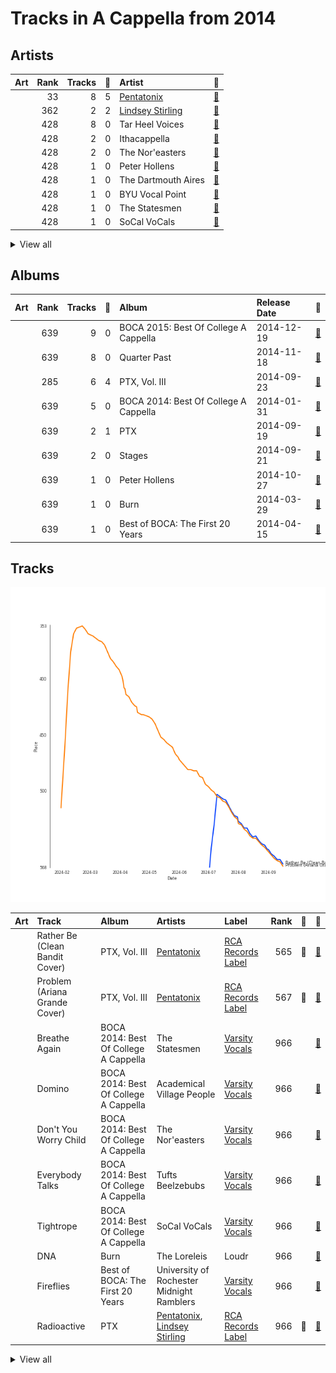 # Tracks in A Cappella from 2014

## Artists

| Art | Rank | Tracks | 💚 | Artist | 🔗 |
|:---|---:|---:|---:|:---|:---|
| <img src="https://i.scdn.co/image/ab6761610000e5ebd910f1c80f8283f62540792b" alt="" width="50" /> | 33 | 8 | 5 | [Pentatonix](../../../artists/pentatonix/overview.md) | [🔗](https://open.spotify.com/artist/26AHtbjWKiwYzsoGoUZq53) |
| <img src="https://i.scdn.co/image/ab6761610000e5eb36c6fa1b8ff851988de641f8" alt="" width="50" /> | 362 | 2 | 2 | [Lindsey Stirling](../../../artists/lindsey_stirling/overview.md) | [🔗](https://open.spotify.com/artist/378dH6EszOLFShpRzAQkVM) |
| <img src="https://i.scdn.co/image/ab6761610000e5eb3a9c5b798300322d4bc698f0" alt="" width="50" /> | 428 | 8 | 0 | Tar Heel Voices | [🔗](https://open.spotify.com/artist/1apO6pJsV1nwuF2K8sEsDo) |
| <img src="https://i.scdn.co/image/ab6761610000e5ebd7125855c1ecfb7680363db7" alt="" width="50" /> | 428 | 2 | 0 | Ithacappella | [🔗](https://open.spotify.com/artist/5bPTIGQvxRNjr6wl9yyAct) |
| <img src="https://i.scdn.co/image/ab6761610000e5eb8c4a9d4a5f8004ad4d0195aa" alt="" width="50" /> | 428 | 2 | 0 | The Nor'easters | [🔗](https://open.spotify.com/artist/1aLfVgwt8eBrpvHcutWmqe) |
| <img src="https://i.scdn.co/image/ab6761610000e5eb5c2b393e7d8a0a1bdb64b231" alt="" width="50" /> | 428 | 1 | 0 | Peter Hollens | [🔗](https://open.spotify.com/artist/7EIbKyiLnEJ1Y074UIUyZJ) |
| <img src="https://i.scdn.co/image/ab6761610000e5eb3d31148f43345a656ba8ae76" alt="" width="50" /> | 428 | 1 | 0 | The Dartmouth Aires | [🔗](https://open.spotify.com/artist/71Cez1b1NqsxIn5u8XNiQD) |
| <img src="https://i.scdn.co/image/ab6761610000e5ebca07421c1f955de405f70021" alt="" width="50" /> | 428 | 1 | 0 | BYU Vocal Point | [🔗](https://open.spotify.com/artist/5zhxxb24WP6q6rbLHAn2UQ) |
| <img src="https://i.scdn.co/image/ab6761610000e5ebf304b5e3a490e7a19fbcb749" alt="" width="50" /> | 428 | 1 | 0 | The Statesmen | [🔗](https://open.spotify.com/artist/5m9J0qjRMcetcTxN535NBZ) |
| <img src="https://i.scdn.co/image/ab6761610000e5eb78999d4b6fb0847081e2f479" alt="" width="50" /> | 428 | 1 | 0 | SoCal VoCals | [🔗](https://open.spotify.com/artist/5L30XpwHG77eWCZtelTns9) |


<details>
<summary>View all</summary>

| Art | Rank | Tracks | 💚 | Artist | 🔗 |
|:---|---:|---:|---:|:---|:---|
| <img src="https://i.scdn.co/image/ab6761610000e5eb8be60bf944b4dfa165ed2995" alt="" width="50" /> | 428 | 1 | 0 | Vocal Point (University of Delaware) | [🔗](https://open.spotify.com/artist/4nrhXBXu7FnxWeSbB21bfk) |
| <img src="https://i.scdn.co/image/ab6761610000e5eb504c57086f85855719dba0e3" alt="" width="50" /> | 428 | 1 | 0 | Tufts Beelzebubs | [🔗](https://open.spotify.com/artist/4VsNVAxuPxZrJMWE2Tprtq) |
| <img src="https://i.scdn.co/image/ab6761610000e5ebf9c4a13ec9833826f03a183a" alt="" width="50" /> | 428 | 1 | 0 | Evynne Hollens | [🔗](https://open.spotify.com/artist/3nj3MfJCFFoKiRkAOW1R8c) |
| <img src="https://i.scdn.co/image/ab6761610000e5ebf3504a2a1d55d7defa6cb2bc" alt="" width="50" /> | 428 | 1 | 0 | Hullabahoos | [🔗](https://open.spotify.com/artist/3S1DEHnGNfWmamdZEyLs8I) |
| <img src="https://i.scdn.co/image/ab6761610000e5ebfdafe8faacce33ba647bb2ca" alt="" width="50" /> | 428 | 1 | 0 | Eight Beat Measure | [🔗](https://open.spotify.com/artist/3My1YRLewqqDXME2OkBpdZ) |
| <img src="https://i.scdn.co/image/ab6761610000e5eb71d410aa92b2950f9d59e2bc" alt="" width="50" /> | 428 | 1 | 0 | University of Rochester Midnight Ramblers | [🔗](https://open.spotify.com/artist/2Tv49uvEsNJXUpuFL7HuKu) |
| <img src="https://i.scdn.co/image/ab6761610000e5ebbd6758093c92bc8d0c21ba72" alt="" width="50" /> | 428 | 1 | 0 | Penn Masala | [🔗](https://open.spotify.com/artist/2MhJb1ljKttJewuYZTpXxr) |
| <img src="https://i.scdn.co/image/ab6761610000e5eb2e0ad34c3e72d947a63a60f2" alt="" width="50" /> | 428 | 1 | 0 | The Loreleis | [🔗](https://open.spotify.com/artist/1fqMjreaczGwFmdmG6AvJs) |
| <img src="https://i.scdn.co/image/ab67616d0000b27326f8d98a82475c320a41a919" alt="" width="50" /> | 428 | 1 | 0 | Academical Village People | [🔗](https://open.spotify.com/artist/1Vjug1h4HXCeplbouQEbV3) |
| <img src="https://i.scdn.co/image/ab6761610000e5eb44b7da1ed96c2af6f91602c2" alt="" width="50" /> | 428 | 1 | 0 | The Virginia Gentlemen | [🔗](https://open.spotify.com/artist/0steWfkS4hwaErh84SlHMW) |
| <img src="https://i.scdn.co/image/ab6761610000e5eb032f0433eca2a48c3fdfe379" alt="" width="50" /> | 428 | 1 | 0 | New Dominions | [🔗](https://open.spotify.com/artist/0PzFyYSC4Y7JarVyByrJPc) |

</details>


## Albums

| Art | Rank | Tracks | 💚 | Album | Release Date | 🔗 |
|:---|---:|---:|---:|:---|:---|:---|
| <img src="https://i.scdn.co/image/ab67616d0000b273c017a082238a2fe8dfa10419" alt="" width="50" /> | 639 | 9 | 0 | BOCA 2015: Best Of College A Cappella | 2014-12-19 | [🔗](https://open.spotify.com/album/0gyhBvJs1GiI31cMMmKLnK) |
| <img src="https://i.scdn.co/image/ab67616d0000b273987a99b436a78299e8dcb7dd" alt="" width="50" /> | 639 | 8 | 0 | Quarter Past | 2014-11-18 | [🔗](https://open.spotify.com/album/1pScBPjmT5w3s0BTgkdgJy) |
| <img src="https://i.scdn.co/image/ab67616d0000b2732aef4a2297fc883d45e6cb2b" alt="" width="50" /> | 285 | 6 | 4 | PTX, Vol. III | 2014-09-23 | [🔗](https://open.spotify.com/album/32y54TelUHSUDWVOx4h1B4) |
| <img src="https://i.scdn.co/image/ab67616d0000b2737b67b0ad83e8adff4608e918" alt="" width="50" /> | 639 | 5 | 0 | BOCA 2014: Best Of College A Cappella | 2014-01-31 | [🔗](https://open.spotify.com/album/7rZoAMtoZ8s5mLIlUTWgVT) |
| <img src="https://i.scdn.co/image/ab67616d0000b273b7c8f5fe522c41d590c8e4e5" alt="" width="50" /> | 639 | 2 | 1 | PTX | 2014-09-19 | [🔗](https://open.spotify.com/album/77RBn8pRsfXlZdfTQh221D) |
| <img src="https://i.scdn.co/image/ab67616d0000b27379b679128839141600389209" alt="" width="50" /> | 639 | 2 | 0 | Stages | 2014-09-21 | [🔗](https://open.spotify.com/album/3mnYoDcAHKx6uA91f7rtAa) |
| <img src="https://i.scdn.co/image/ab67616d0000b2733d0f26eb9219f5670aa84bda" alt="" width="50" /> | 639 | 1 | 0 | Peter Hollens | 2014-10-27 | [🔗](https://open.spotify.com/album/5kB9QXjsPtcUwvlj4w0dZV) |
| <img src="https://i.scdn.co/image/ab67616d0000b273480fc6e065aa8b15bd01485d" alt="" width="50" /> | 639 | 1 | 0 | Burn | 2014-03-29 | [🔗](https://open.spotify.com/album/1fcocQi9SDelG4xiE3d7yQ) |
| <img src="https://i.scdn.co/image/ab67616d0000b273acd107057c2284c39f1c3b27" alt="" width="50" /> | 639 | 1 | 0 | Best of BOCA: The First 20 Years | 2014-04-15 | [🔗](https://open.spotify.com/album/5bcLIouxn2oBiGvf4vvO6u) |

## Tracks

![Track score ranking over time](../../../images/playlists/a_cappella/2014/tracks_time_series.png)

| Art | Track | Album | Artists | Label | Rank | 💚 | 🔗 |
|:---|:---|:---|:---|:---|---:|:---|:---|
| <img src="https://i.scdn.co/image/ab67616d0000b2732aef4a2297fc883d45e6cb2b" alt="" width="50" /> | Rather Be (Clean Bandit Cover) | PTX, Vol. III | [Pentatonix](../../../artists/pentatonix/overview.md) | [RCA Records Label](../../../labels/rca_records_label) | 565 | 💚 | [🔗](https://open.spotify.com/track/4hxemf0pE0mSzubgsfRLWu) |
| <img src="https://i.scdn.co/image/ab67616d0000b2732aef4a2297fc883d45e6cb2b" alt="" width="50" /> | Problem (Ariana Grande Cover) | PTX, Vol. III | [Pentatonix](../../../artists/pentatonix/overview.md) | [RCA Records Label](../../../labels/rca_records_label) | 567 | 💚 | [🔗](https://open.spotify.com/track/45h4cCw7ccsRXb0Orle2an) |
| <img src="https://i.scdn.co/image/ab67616d0000b2737b67b0ad83e8adff4608e918" alt="" width="50" /> | Breathe Again | BOCA 2014: Best Of College A Cappella | The Statesmen | [Varsity Vocals](../../../labels/varsity_vocals) | 966 | | [🔗](https://open.spotify.com/track/5wxyJOGMdJKVRHsjCx3IOb) |
| <img src="https://i.scdn.co/image/ab67616d0000b2737b67b0ad83e8adff4608e918" alt="" width="50" /> | Domino | BOCA 2014: Best Of College A Cappella | Academical Village People | [Varsity Vocals](../../../labels/varsity_vocals) | 966 | | [🔗](https://open.spotify.com/track/3DKmS1wFIHh2fs2rLWnngc) |
| <img src="https://i.scdn.co/image/ab67616d0000b2737b67b0ad83e8adff4608e918" alt="" width="50" /> | Don't You Worry Child | BOCA 2014: Best Of College A Cappella | The Nor'easters | [Varsity Vocals](../../../labels/varsity_vocals) | 966 | | [🔗](https://open.spotify.com/track/62RQw8vUhTQ96zpoeLP1ux) |
| <img src="https://i.scdn.co/image/ab67616d0000b2737b67b0ad83e8adff4608e918" alt="" width="50" /> | Everybody Talks | BOCA 2014: Best Of College A Cappella | Tufts Beelzebubs | [Varsity Vocals](../../../labels/varsity_vocals) | 966 | | [🔗](https://open.spotify.com/track/4uJ9zT1WIdRQXY0cd71Pki) |
| <img src="https://i.scdn.co/image/ab67616d0000b2737b67b0ad83e8adff4608e918" alt="" width="50" /> | Tightrope | BOCA 2014: Best Of College A Cappella | SoCal VoCals | [Varsity Vocals](../../../labels/varsity_vocals) | 966 | | [🔗](https://open.spotify.com/track/3SVFOwTfDYsfYISonpmSJz) |
| <img src="https://i.scdn.co/image/ab67616d0000b273480fc6e065aa8b15bd01485d" alt="" width="50" /> | DNA | Burn | The Loreleis | Loudr | 966 | | [🔗](https://open.spotify.com/track/5ga8GnfhDfcscqlzIFNoBp) |
| <img src="https://i.scdn.co/image/ab67616d0000b273acd107057c2284c39f1c3b27" alt="" width="50" /> | Fireflies | Best of BOCA: The First 20 Years | University of Rochester Midnight Ramblers | [Varsity Vocals](../../../labels/varsity_vocals) | 966 | | [🔗](https://open.spotify.com/track/39g3TJTdQlakKOb1LHLkUP) |
| <img src="https://i.scdn.co/image/ab67616d0000b273b7c8f5fe522c41d590c8e4e5" alt="" width="50" /> | Radioactive | PTX | [Pentatonix](../../../artists/pentatonix/overview.md), [Lindsey Stirling](../../../artists/lindsey_stirling/overview.md) | [RCA Records Label](../../../labels/rca_records_label) | 966 | 💚 | [🔗](https://open.spotify.com/track/7dJGehjbhJvs3K4fWwYTW1) |


<details>
<summary>View all</summary>

| Art | Track | Album | Artists | Label | Rank | 💚 | 🔗 |
|:---|:---|:---|:---|:---|---:|:---|:---|
| <img src="https://i.scdn.co/image/ab67616d0000b273b7c8f5fe522c41d590c8e4e5" alt="" width="50" /> | Say Something | PTX | [Pentatonix](../../../artists/pentatonix/overview.md) | [RCA Records Label](../../../labels/rca_records_label) | 966 | | [🔗](https://open.spotify.com/track/2SrJ0Iw6GobiRGyh2XKZhV) |
| <img src="https://i.scdn.co/image/ab67616d0000b27379b679128839141600389209" alt="" width="50" /> | Don't Stop Me Now | Stages | Ithacappella | [Ithacappella](../../../labels/ithacappella) | 966 | | [🔗](https://open.spotify.com/track/4DBs9w3PojGatSDbT42vS7) |
| <img src="https://i.scdn.co/image/ab67616d0000b27379b679128839141600389209" alt="" width="50" /> | Say Something | Stages | Ithacappella | [Ithacappella](../../../labels/ithacappella) | 966 | | [🔗](https://open.spotify.com/track/03ZafJ5f3rfyF9fSB8JkX8) |
| <img src="https://i.scdn.co/image/ab67616d0000b2732aef4a2297fc883d45e6cb2b" alt="" width="50" /> | La La Latch (Sam Smith/Disclosure/Naughty Boy Mashup) | PTX, Vol. III | [Pentatonix](../../../artists/pentatonix/overview.md) | [RCA Records Label](../../../labels/rca_records_label) | 966 | 💚 | [🔗](https://open.spotify.com/track/6fOqEAXCwboCO4BdzbZG1K) |
| <img src="https://i.scdn.co/image/ab67616d0000b2732aef4a2297fc883d45e6cb2b" alt="" width="50" /> | Papaoutai (Stromae Cover) (feat. Lindsey Stirling) | PTX, Vol. III | [Pentatonix](../../../artists/pentatonix/overview.md), [Lindsey Stirling](../../../artists/lindsey_stirling/overview.md) | [RCA Records Label](../../../labels/rca_records_label) | 966 | 💚 | [🔗](https://open.spotify.com/track/4LeTorR5FyWgxM3zZI7Qii) |
| <img src="https://i.scdn.co/image/ab67616d0000b2732aef4a2297fc883d45e6cb2b" alt="" width="50" /> | See Through | PTX, Vol. III | [Pentatonix](../../../artists/pentatonix/overview.md) | [RCA Records Label](../../../labels/rca_records_label) | 966 | | [🔗](https://open.spotify.com/track/6UNqsxeupIqwNds2oSDYnY) |
| <img src="https://i.scdn.co/image/ab67616d0000b2732aef4a2297fc883d45e6cb2b" alt="" width="50" /> | Standing By | PTX, Vol. III | [Pentatonix](../../../artists/pentatonix/overview.md) | [RCA Records Label](../../../labels/rca_records_label) | 966 | | [🔗](https://open.spotify.com/track/2ZtMNYog671T0UFfp0hhWq) |
| <img src="https://i.scdn.co/image/ab67616d0000b2733d0f26eb9219f5670aa84bda" alt="" width="50" /> | Les Miserables Medley | Peter Hollens | Peter Hollens, Evynne Hollens | [Peter Hollens](../../../labels/peter_hollens) | 966 | | [🔗](https://open.spotify.com/track/2qo9G9xV51aUpclzAYEU9W) |
| <img src="https://i.scdn.co/image/ab67616d0000b273987a99b436a78299e8dcb7dd" alt="" width="50" /> | Blown Away | Quarter Past | Tar Heel Voices | [A Cappella Records](../../../labels/a_cappella_records) | 966 | | [🔗](https://open.spotify.com/track/0XWtfrs1Sh8Qm47OeMlCYN) |
| <img src="https://i.scdn.co/image/ab67616d0000b273987a99b436a78299e8dcb7dd" alt="" width="50" /> | Falling Slowly | Quarter Past | Tar Heel Voices | [A Cappella Records](../../../labels/a_cappella_records) | 966 | | [🔗](https://open.spotify.com/track/4tzF2kdCUtlbVpry6z9WPZ) |
| <img src="https://i.scdn.co/image/ab67616d0000b273987a99b436a78299e8dcb7dd" alt="" width="50" /> | Morning Comes | Quarter Past | Tar Heel Voices | [A Cappella Records](../../../labels/a_cappella_records) | 966 | | [🔗](https://open.spotify.com/track/1z0NSC0GZhulpwAGv6QcYN) |
| <img src="https://i.scdn.co/image/ab67616d0000b273987a99b436a78299e8dcb7dd" alt="" width="50" /> | Set Fire To The Rain | Quarter Past | Tar Heel Voices | [A Cappella Records](../../../labels/a_cappella_records) | 966 | | [🔗](https://open.spotify.com/track/6SMKwFe2OB1HOh1ZT8sOVq) |
| <img src="https://i.scdn.co/image/ab67616d0000b273987a99b436a78299e8dcb7dd" alt="" width="50" /> | Speechless | Quarter Past | Tar Heel Voices | [A Cappella Records](../../../labels/a_cappella_records) | 966 | | [🔗](https://open.spotify.com/track/3ibXraWcKcHr3ga4PKRY05) |
| <img src="https://i.scdn.co/image/ab67616d0000b273987a99b436a78299e8dcb7dd" alt="" width="50" /> | Wait It Out | Quarter Past | Tar Heel Voices | [A Cappella Records](../../../labels/a_cappella_records) | 966 | | [🔗](https://open.spotify.com/track/5jxyJeMudecYVsPXctn4dv) |
| <img src="https://i.scdn.co/image/ab67616d0000b273987a99b436a78299e8dcb7dd" alt="" width="50" /> | Wanted | Quarter Past | Tar Heel Voices | [A Cappella Records](../../../labels/a_cappella_records) | 966 | | [🔗](https://open.spotify.com/track/0wfPw0MHPaMOt4Np1oCa0q) |
| <img src="https://i.scdn.co/image/ab67616d0000b273987a99b436a78299e8dcb7dd" alt="" width="50" /> | You And I | Quarter Past | Tar Heel Voices | [A Cappella Records](../../../labels/a_cappella_records) | 966 | | [🔗](https://open.spotify.com/track/5L6yEBGz4rtApJ8PgY6kjl) |
| <img src="https://i.scdn.co/image/ab67616d0000b273c017a082238a2fe8dfa10419" alt="" width="50" /> | All of Me | BOCA 2015: Best Of College A Cappella | The Dartmouth Aires | [Varsity Vocals](../../../labels/varsity_vocals) | 966 | | [🔗](https://open.spotify.com/track/2Sur4RO7a4VVXxzfxX9bY7) |
| <img src="https://i.scdn.co/image/ab67616d0000b273c017a082238a2fe8dfa10419" alt="" width="50" /> | Chandelier | BOCA 2015: Best Of College A Cappella | New Dominions | [Varsity Vocals](../../../labels/varsity_vocals) | 966 | | [🔗](https://open.spotify.com/track/6VIwRB8pI0PgAXBwswVENi) |
| <img src="https://i.scdn.co/image/ab67616d0000b273c017a082238a2fe8dfa10419" alt="" width="50" /> | Counting Stars | BOCA 2015: Best Of College A Cappella | The Nor'easters | [Varsity Vocals](../../../labels/varsity_vocals) | 966 | | [🔗](https://open.spotify.com/track/7btsa3AD5GeGV3GJUtWhMj) |
| <img src="https://i.scdn.co/image/ab67616d0000b273c017a082238a2fe8dfa10419" alt="" width="50" /> | Eine kleine Nachtmusik | BOCA 2015: Best Of College A Cappella | BYU Vocal Point | [Varsity Vocals](../../../labels/varsity_vocals) | 966 | | [🔗](https://open.spotify.com/track/4C4waD825wsfbZfQCxMmNn) |
| <img src="https://i.scdn.co/image/ab67616d0000b273c017a082238a2fe8dfa10419" alt="" width="50" /> | Manwa Laage | BOCA 2015: Best Of College A Cappella | Penn Masala | [Varsity Vocals](../../../labels/varsity_vocals) | 966 | | [🔗](https://open.spotify.com/track/2aMMIV2pWF9S3eOQ0MFll7) |
| <img src="https://i.scdn.co/image/ab67616d0000b273c017a082238a2fe8dfa10419" alt="" width="50" /> | Problem | BOCA 2015: Best Of College A Cappella | The Virginia Gentlemen | [Varsity Vocals](../../../labels/varsity_vocals) | 966 | | [🔗](https://open.spotify.com/track/16Q8OxraSJD6JX8gnmzjTS) |
| <img src="https://i.scdn.co/image/ab67616d0000b273c017a082238a2fe8dfa10419" alt="" width="50" /> | Sweater Weather | BOCA 2015: Best Of College A Cappella | Hullabahoos | [Varsity Vocals](../../../labels/varsity_vocals) | 966 | | [🔗](https://open.spotify.com/track/1cV1Q5LrLF4NdLgp1XuRvw) |
| <img src="https://i.scdn.co/image/ab67616d0000b273c017a082238a2fe8dfa10419" alt="" width="50" /> | Talk Dirty | BOCA 2015: Best Of College A Cappella | Eight Beat Measure | [Varsity Vocals](../../../labels/varsity_vocals) | 966 | | [🔗](https://open.spotify.com/track/5lFEOhTWJbqbI0MwWhiKKk) |
| <img src="https://i.scdn.co/image/ab67616d0000b273c017a082238a2fe8dfa10419" alt="" width="50" /> | Wrecking Ball | BOCA 2015: Best Of College A Cappella | Vocal Point (University of Delaware) | [Varsity Vocals](../../../labels/varsity_vocals) | 966 | | [🔗](https://open.spotify.com/track/16FprIRs4tJd34TnnjOagK) |

</details>

